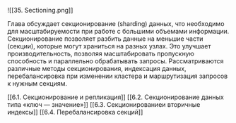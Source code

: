 ![[35. Sectioning.png]]

Глава обсуждает секционирование (sharding) данных, что необходимо для масштабируемости при работе с большими объемами информации. Секционирование позволяет разбить данные на меньшие части (секции), которые могут храниться на разных узлах. Это улучшает производительность, позволяя масштабировать пропускную способность и параллельно обрабатывать запросы. Рассматриваются различные методы секционирования, индексация данных, перебалансировка при изменении кластера и маршрутизация запросов к нужным секциям.

[[6.1. Секционирование и репликация]]
[[6.2. Секционирование данных типа «ключ — значение»]]
[[6.3. Секционированиеи вторичные индексы]]
[[6.4. Перебалансировка секций]]